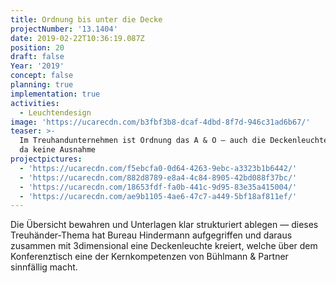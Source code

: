 ```yaml
---
title: Ordnung bis unter die Decke
projectNumber: '13.1404'
date: 2019-02-22T10:36:19.087Z
position: 20
draft: false
Year: '2019'
concept: false
planning: true
implementation: true
activities:
  - Leuchtendesign
image: 'https://ucarecdn.com/b3fbf3b8-dcaf-4dbd-8f7d-946c31ad6b67/'
teaser: >-
  Im Treuhandunternehmen ist Ordnung das A & O — auch die Deckenleuchten machen
  da keine Ausnahme
projectpictures:
  - 'https://ucarecdn.com/f5ebcfa0-0d64-4263-9ebc-a3323b1b6442/'
  - 'https://ucarecdn.com/882d8789-e8a4-4c84-8905-42bd088f37bc/'
  - 'https://ucarecdn.com/18653fdf-fa0b-441c-9d95-83e35a415004/'
  - 'https://ucarecdn.com/ae9b1105-4ae6-47c7-a449-5bf18af811ef/'
---
```

Die Übersicht bewahren und Unterlagen klar strukturiert ablegen — dieses Treuhänder-Thema hat Bureau Hindermann aufgegriffen und daraus zusammen mit 3dimensional eine Deckenleuchte kreiert, welche über dem Konferenztisch eine der Kernkompetenzen von Bühlmann & Partner sinnfällig macht.
